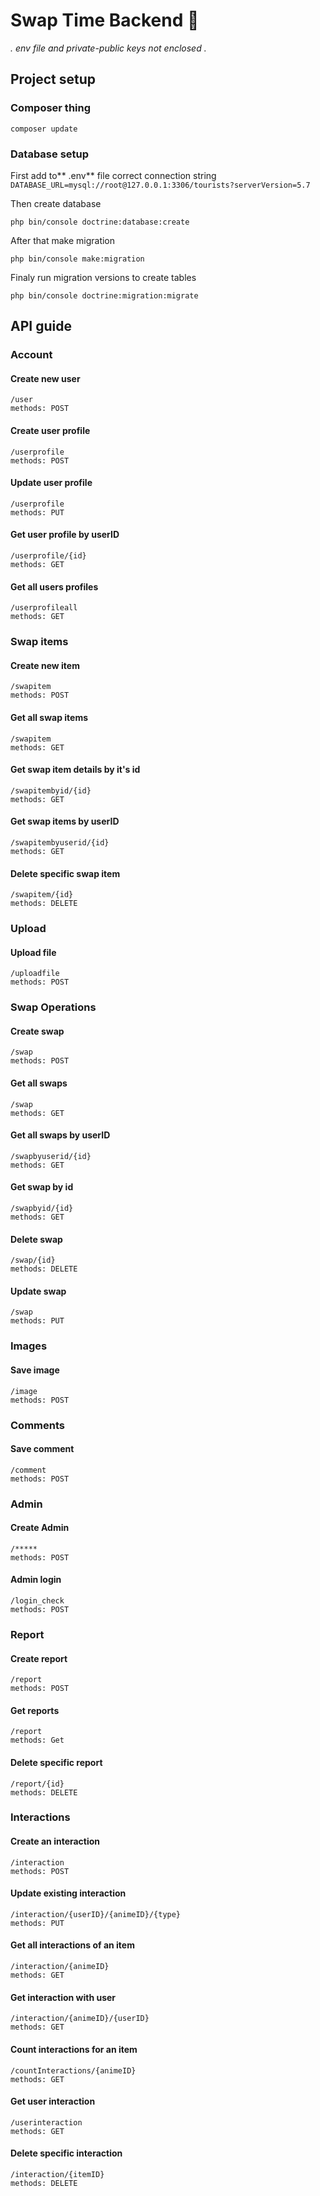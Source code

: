 # Swap Time Backend 🚧
*. env file and private-public keys not enclosed .*
## Project setup

### Composer thing 
```
composer update 
```
### Database setup
First add to** .env** file correct connection string
`DATABASE_URL=mysql://root@127.0.0.1:3306/tourists?serverVersion=5.7`

Then create database
```
php bin/console doctrine:database:create
```

After that make migration
```
php bin/console make:migration
```

Finaly run migration versions to create tables
```
php bin/console doctrine:migration:migrate
```

## API guide

### Account
#### Create new user
```
/user
methods: POST
```
#### Create user profile
```
/userprofile
methods: POST
```
#### Update user profile
```
/userprofile
methods: PUT
```
#### Get user profile by userID
```
/userprofile/{id}
methods: GET
```
#### Get all users profiles 
```
/userprofileall
methods: GET
```

### Swap items
#### Create new item
```
/swapitem
methods: POST
```
#### Get all swap items
```
/swapitem
methods: GET
```
#### Get swap item details by it's id
```
/swapitembyid/{id}
methods: GET
```
#### Get swap items by userID
```
/swapitembyuserid/{id}
methods: GET
```
#### Delete specific swap item
```
/swapitem/{id}
methods: DELETE
```

### Upload
#### Upload file
```
/uploadfile
methods: POST
```

### Swap Operations
#### Create swap
```
/swap
methods: POST
```
#### Get all swaps
```
/swap
methods: GET
```
#### Get all swaps by userID
```
/swapbyuserid/{id}
methods: GET
```
#### Get swap by id
```
/swapbyid/{id}
methods: GET
```
#### Delete swap
```
/swap/{id}
methods: DELETE
```
#### Update swap
```
/swap
methods: PUT
```

### Images
#### Save image
```
/image
methods: POST
```
### Comments
#### Save comment
```
/comment
methods: POST
```

### Admin
#### Create Admin
```
/*****
methods: POST
```
#### Admin login
```
/login_check
methods: POST
```

### Report
#### Create report
```
/report
methods: POST
```
#### Get reports
```
/report
methods: Get
```
#### Delete specific report
```
/report/{id}
methods: DELETE
```

### Interactions
#### Create an interaction
```
/interaction
methods: POST
```
#### Update existing interaction
```
/interaction/{userID}/{animeID}/{type}
methods: PUT
```
#### Get all interactions of an item
```
/interaction/{animeID}
methods: GET
```
#### Get interaction with user
```
/interaction/{animeID}/{userID}
methods: GET
```
#### Count interactions for an item
```
/countInteractions/{animeID}
methods: GET
```
#### Get user interaction
```
/userinteraction
methods: GET
```
#### Delete specific interaction
```
/interaction/{itemID}
methods: DELETE
```

